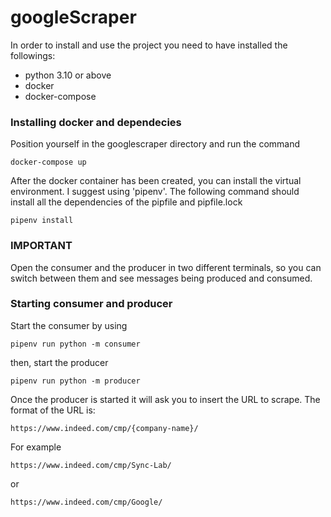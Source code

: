 # googleScraper

In order to install and use the project you need to have installed the followings:
- python 3.10 or above
- docker
- docker-compose

### Installing docker and dependecies

Position yourself in the googlescraper directory and run the command
```
docker-compose up
```

After the docker container has been created, you can install the virtual environment. I suggest using 'pipenv'. The following command should install all the dependencies of the pipfile and pipfile.lock
```
pipenv install
```

### IMPORTANT

Open the consumer and the producer in two different terminals, so you can switch between them and see messages being produced and consumed.

### Starting consumer and producer
Start the consumer by using
```
pipenv run python -m consumer
```
then, start the producer
```
pipenv run python -m producer
```

Once the producer is started it will ask you to insert the URL to scrape. The format of the URL is:
```
https://www.indeed.com/cmp/{company-name}/
```
For example
```
https://www.indeed.com/cmp/Sync-Lab/
```
or
```
https://www.indeed.com/cmp/Google/
```

